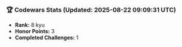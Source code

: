 ### 🏆 Codewars Stats (Updated: 2025-08-22 09:09:31 UTC)

- **Rank:** 8 kyu
- **Honor Points:** 3
- **Completed Challenges:** 1
